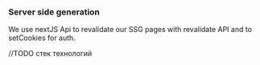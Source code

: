 ### Server side generation
We use nextJS Api to revalidate our SSG pages with revalidate API and to setCookies for auth.

//TODO стек технологий
